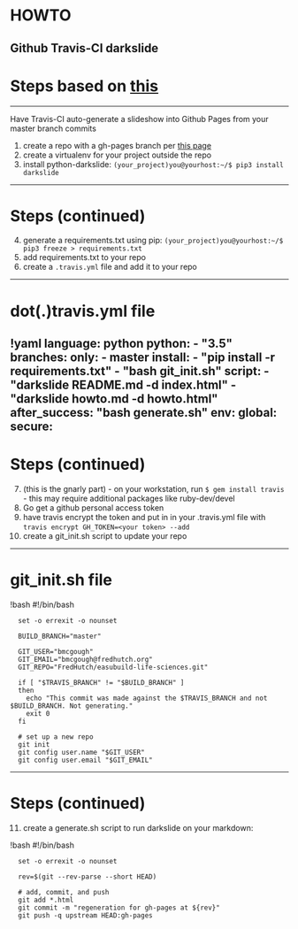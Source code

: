 # HOWTO 
Github
Travis-CI
darkslide
---
# Steps based on [this](http://www.steveklabnik.com/automatically_update_github_pages_with_travis_example/)
---
Have Travis-CI auto-generate a slideshow into Github Pages from your master branch commits

   1. create a repo with a gh-pages branch per [this page](https://pages.github.com/)
   2. create a virtualenv for your project outside the repo
   3. install python-darkslide: ```(your_project)you@yourhost:~/$ pip3 install darkslide```
---
# Steps (continued)
   4. generate a requirements.txt using pip: ```(your_project)you@yourhost:~/$ pip3 freeze > requirements.txt```
   5. add requirements.txt to your repo
   6. create a `.travis.yml` file and add it to your repo
---
# dot(.)travis.yml file
   !yaml
      language: python
      python:
        - "3.5"
      branches:
        only:
        - master
      install:
        - "pip install -r requirements.txt"
        - "bash git_init.sh"
      script:
        - "darkslide README.md -d index.html"
        - "darkslide howto.md -d howto.html"
      after_success: "bash generate.sh"
      env:
        global:
          secure:
            <encrypted string from travis encrypt goes here>
---
# Steps (continued)
   7. (this is the gnarly part) - on your workstation, run `$ gem install travis` - this may require additional packages like ruby-dev/devel
   8. Go get a github personal access token
   9. have travis encrypt the token and put in in your .travis.yml file with `travis encrypt GH_TOKEN=<your token> --add`
   10. create a git_init.sh script to update your repo
---
# git_init.sh file
   !bash
      #!/bin/bash

      set -o errexit -o nounset

      BUILD_BRANCH="master"

      GIT_USER="bmcgough"
      GIT_EMAIL="bmcgough@fredhutch.org"
      GIT_REPO="FredHutch/easubuild-life-sciences.git"

      if [ "$TRAVIS_BRANCH" != "$BUILD_BRANCH" ]
      then
        echo "This commit was made against the $TRAVIS_BRANCH and not $BUILD_BRANCH. Not generating."
        exit 0
      fi

      # set up a new repo
      git init
      git config user.name "$GIT_USER"
      git config user.email "$GIT_EMAIL"
---
# Steps (continued)
   11. create a generate.sh script to run darkslide on your markdown:

   !bash
      #!/bin/bash

      set -o errexit -o nounset

      rev=$(git --rev-parse --short HEAD)

      # add, commit, and push
      git add *.html
      git commit -m "regeneration for gh-pages at ${rev}"
      git push -q upstream HEAD:gh-pages

